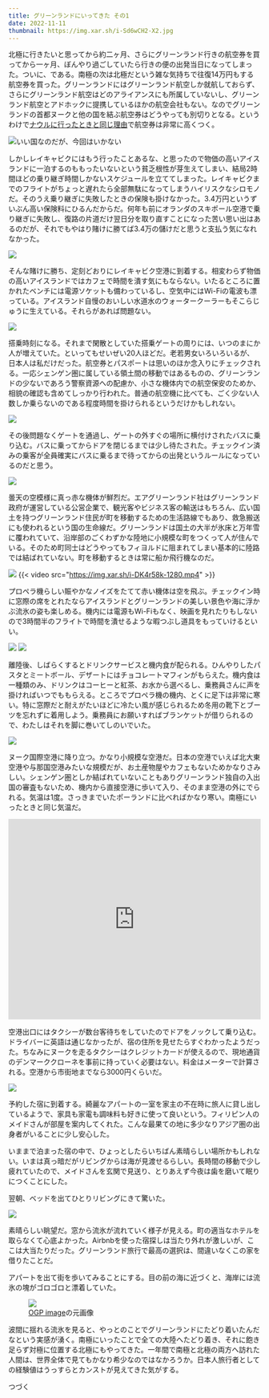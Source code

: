```yaml
---
title: グリーンランドにいってきた その1
date: 2022-11-11
thumbnail: https://img.xar.sh/i-Sd6wCH2-X2.jpg
---
```


北極に行きたいと思ってから約二ヶ月、さらにグリーンランド行きの航空券を買ってから一ヶ月、ぼんやり過ごしていたら行きの便の出発当日になってしまった。ついに、である。南極の次は北極だという雑な気持ちで往復14万円もする航空券を買った。グリーンランドにはグリーンランド航空しか就航しておらず、さらにグリーンランド航空はどのアライアンスにも所属していないし、グリーンランド航空とアドホックに提携しているほかの航空会社もない。なのでグリーンランドの首都ヌークと他の国を結ぶ航空券はどうやっても別切りとなる。というわけで[ナウルに行ったときと同じ理由](/post/1585460287/)で航空券は非常に高くつく。

![いい国なのだが、今回はいかない](https://img.xar.sh/i-sfJqxwz-X2.jpg)

しかしレイキャビクにはもう行ったことあるな、と思ったので物価の高いアイスランドに一泊するのももったいないという貧乏根性が芽生えてしまい、結局2時間ほどの乗り継ぎ時間しかないスケジュールを立ててしまった。レイキャビクまでのフライトがちょっと遅れたら全部無駄になってしまうハイリスクなシロモノだ。そのうえ乗り継ぎに失敗したときの保険も掛けなかった。3.4万円というずいぶん高い保険料にひるんだからだ。何年も前にオランダのスキポール空港で乗り継ぎに失敗し、復路の片道だけ翌日分を取り直すことになった苦い思い出はあるのだが、それでもやはり賭けに勝てば3.4万の儲けだと思うと支払う気になれなかった。

![](https://img.xar.sh/i-JkfJHjz-X2.jpg)

そんな賭けに勝ち、定刻どおりにレイキャビク空港に到着する。相変わらず物価の高いアイスランドではカフェで時間を潰す気にもならない。いたるところに置かれたベンチには電源ソケットも備わっているし、空気中にはWi-Fiの電波も漂っている。アイスランド自慢のおいしい水道水のウォータークーラーもそこらじゅうに生えている。それらがあれば問題ない。

![](https://img.xar.sh/i-qXQTfVC-X2.jpg)

搭乗時刻になる。それまで閑散としていた搭乗ゲートの周りには、いつのまにか人が増えていた。といってもせいぜい20人ほどだ。老若男女いろいろいるが、日本人は私だけだった。航空券とパスポートは思いのほか念入りにチェックされる。一応シェンゲン圏に属している領土間の移動ではあるものの、グリーンランドの少ないであろう警察資源への配慮か、小さな機体内での航空保安のためか、相貌の確認も含めてしっかり行われた。普通の航空機に比べても、ごく少ない人数しか乗らないのである程度時間を掛けられるというだけかもしれない。

![](https://img.xar.sh/i-nZkHVWN-X2.jpg)

その後問題なくゲートを通過し、ゲートの外すぐの場所に横付けされたバスに乗り込む。バスに乗ってからドアを閉じるまでは少し待たされた。チェックイン済みの乗客が全員確実にバスに乗るまで待ってからの出発というルールになっているのだと思う。

![](https://img.xar.sh/i-xNXd4Wk-X2.jpg)

曇天の空模様に真っ赤な機体が鮮烈だ。エアグリーンランド社はグリーンランド政府が運営している公営企業で、観光客やビジネス客の輸送はもちろん、広い国土を持つグリーンランド住民が町を移動するための生活路線でもあり、救急搬送にも使われるという国の生命線だ。グリーンランドは国土の大半が氷床と万年雪に覆われていて、沿岸部のごくわずかな陸地に小規模な町をつくって人が住んでいる。そのため町同士はどうやってもフィヨルドに阻まれてしまい基本的に陸路では結ばれていない。町を移動するときは常に船か飛行機なのだ。

![](https://img.xar.sh/i-rP2vXQc-X2.jpg)
{{< video src="https://img.xar.sh/i-DK4r58k-1280.mp4" >}}

プロペラ機らしい賑やかなノイズをたてて赤い機体は空を飛ぶ。チェックイン時に窓際の席をとれたならアイスランドとグリーンランドの美しい景色や海に浮かぶ流氷の姿も楽しめる。機内には電源もWi-Fiもなく、映画を見れたりもしないので3時間半のフライトで時間を潰せるような暇つぶし道具をもっていけるといい。

![](https://img.xar.sh/i-CQMxV8t-X2.jpg)
![](https://img.xar.sh/i-BHHM6MH-X2.jpg)

離陸後、しばらくするとドリンクサービスと機内食が配られる。ひんやりしたパスタとミートボール、デザートにはチョコレートマフィンがもらえた。機内食は一種類のみ、ドリンクはコーヒーと紅茶、お水から選べるし、乗務員さんに声を掛ければいつでももらえる。ところでプロペラ機の機内、とくに足下は非常に寒い。特に窓際だと耐えがたいほどに冷たい風が感じられるため冬用の靴下とブーツを忘れずに着用しよう。乗務員にお願いすればブランケットが借りられるので、わたしはそれを脚に巻いてしのいでいた。

![](https://img.xar.sh/i-RPx3WnK-X2.jpg)

ヌーク国際空港に降り立つ。かなり小規模な空港だ。日本の空港でいえば北大東空港や与那国空港みたいな規模だが、お土産物屋やカフェもないためかなりさみしい。シェンゲン圏としか結ばれていないこともありグリーンランド独自の入出国の審査もないため、機内から直接空港に歩いて入り、そのまま空港の外にでられる。気温は1度。さっきまでいたポーランドに比べればかなり寒い。南極にいったときと同じ気温だ。

<iframe src="https://www.google.com/maps/embed?pb=!1m14!1m8!1m3!1d7094811.092241316!2d-59.9893919729651!3d64.05575282510925!3m2!1i1024!2i768!4f13.1!3m3!1m2!1s0x4ea20dce1ab32725%3A0x3de425fb4d692306!2z44Kw44Oq44O844Oz44Op44Oz44OJIOODjOODvOOCrw!5e0!3m2!1sja!2sjp!4v1668125124665!5m2!1sja!2sjp" width="100%" height="400" style="border:0;" allowfullscreen="" loading="lazy" referrerpolicy="no-referrer-when-downgrade"></iframe>

空港出口にはタクシーが数台客待ちをしていたのでドアをノックして乗り込む。ドライバーに英語は通じなかったが、宿の住所を見せたらすぐわかったようだった。ちなみにヌークを走るタクシーはクレジットカードが使えるので、現地通貨のデンマーククローネを事前に持っていく必要はない。料金はメーターで計算される。空港から市街地までなら3000円くらいだ。

![](https://img.xar.sh/i-zPNHhLH-X2.jpg)

予約した宿に到着する。綺麗なアパートの一室を家主の不在時に旅人に貸し出しているようで、家具も家電も調味料も好きに使って良いという。フィリピン人のメイドさんが部屋を案内してくれた。こんな最果ての地に多少なりアジア圏の出身者がいることに少し安心した。

いままで泊まった宿の中で、ひょっとしたらいちばん素晴らしい場所かもしれない。いまは真っ暗だがリビングからは海が見渡せるらしい。長時間の移動で少し疲れていたので、メイドさんを玄関で見送り、とりあえず今夜は歯を磨いて眠りにつくことにした。

翌朝、ベッドを出てひとりリビングにきて驚いた。

![](https://img.xar.sh/i-TNCG2R2-X2.jpg)

素晴らしい眺望だ。窓から流氷が流れていく様子が見える。町の適当なホテルを取らなくて心底よかった。Airbnbを使った宿探しは当たり外れが激しいが、ここは大当たりだった。グリーンランド旅行で最高の選択は、間違いなくこの家を借りたことだ。

アパートを出て街を歩いてみることにする。目の前の海に近づくと、海岸には流氷の塊がゴロゴロと漂着していた。

<figure>
  <img src="https://img.xar.sh/i-cCvsqXM-X2.jpg" loading="lazy">
  <figcaption><a href="https://img.xar.sh/i-Sd6wCH2-X2.jpg">OGP image</a>の元画像</figcaption>
</figure>

波間に揺れる流氷を見ると、やっとのことでグリーンランドにたどり着いたんだなという実感が湧く。南極にいったことで全ての大陸へたどり着き、それに飽き足らず対極に位置する北極にもやってきた。一年間で南極と北極の両方へ訪れた人間は、世界全体で見てもかなり希少なのではなかろうか。日本人旅行者としての経験値はうっすらとカンストが見えてきた気がする。

つづく
